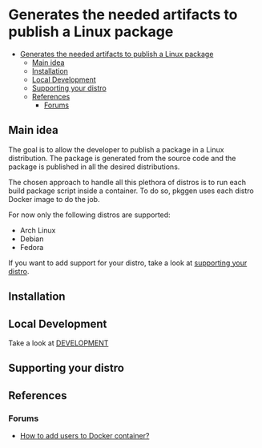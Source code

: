 # Generates the needed artifacts to publish a Linux package

- [Generates the needed artifacts to publish a Linux package](#generates-the-needed-artifacts-to-publish-a-linux-package)
  - [Main idea](#main-idea)
  - [Installation](#installation)
  - [Local Development](#local-development)
  - [Supporting your distro](#supporting-your-distro)
  - [References](#references)
    - [Forums](#forums)

## Main idea

The goal is to allow the developer to publish a package in a Linux distribution. The package is generated from the source code and the package is published in all the desired distributions.

The chosen approach to handle all this plethora of distros is to run each build package script inside a container. To do so, pkggen uses each distro Docker image to do the job.

For now only the following distros are supported:

- Arch Linux
- Debian
- Fedora

If you want to add support for your distro, take a look at [supporting your distro](#supporting-your-distro).

## Installation

## Local Development

Take a look at [DEVELOPMENT](DEVELOPMENT.md)

## Supporting your distro

## References

### Forums

- [How to add users to Docker container?](https://stackoverflow.com/a/27703359/7092954)
